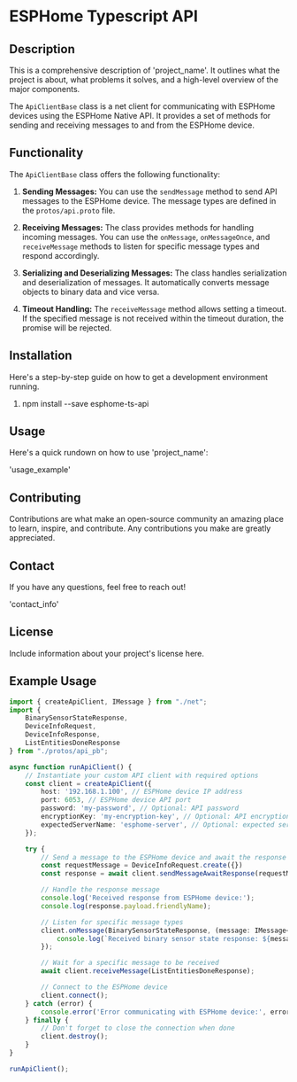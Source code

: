 # ESPHome Typescript API

## Description

This is a comprehensive description of 'project_name'. It outlines what the project is about, what problems it solves,
and a high-level overview of the major components.

The `ApiClientBase` class is a net client for communicating with ESPHome devices using the ESPHome Native API. It
provides a set of methods for sending and receiving messages to and from the ESPHome device.

## Functionality

The `ApiClientBase` class offers the following functionality:

1. **Sending Messages:** You can use the `sendMessage` method to send API messages to the ESPHome device. The message
   types are defined in the `protos/api.proto` file.

2. **Receiving Messages:** The class provides methods for handling incoming messages. You can use
   the `onMessage`, `onMessageOnce`, and `receiveMessage` methods to listen for specific message types and respond
   accordingly.

3. **Serializing and Deserializing Messages:** The class handles serialization and deserialization of messages. It
   automatically converts message objects to binary data and vice versa.

4. **Timeout Handling:** The `receiveMessage` method allows setting a timeout. If the specified message is not received
   within the timeout duration, the promise will be rejected.

## Installation

Here's a step-by-step guide on how to get a development environment running.

1. npm install --save esphome-ts-api

## Usage

Here's a quick rundown on how to use 'project_name':

'usage_example'

## Contributing

Contributions are what make an open-source community an amazing place to learn, inspire, and contribute. Any
contributions you make are greatly appreciated.

## Contact

If you have any questions, feel free to reach out!

'contact_info'

## License

Include information about your project's license here.

## Example Usage

```typescript
import { createApiClient, IMessage } from "./net";
import {
    BinarySensorStateResponse,
    DeviceInfoRequest,
    DeviceInfoResponse,
    ListEntitiesDoneResponse
} from "./protos/api_pb";

async function runApiClient() {
    // Instantiate your custom API client with required options
    const client = createApiClient({
        host: '192.168.1.100', // ESPHome device IP address
        port: 6053, // ESPHome device API port
        password: 'my-password', // Optional: API password
        encryptionKey: 'my-encryption-key', // Optional: API encryption key
        expectedServerName: 'esphome-server', // Optional: expected server name for verification
    });

    try {
        // Send a message to the ESPHome device and await the response
        const requestMessage = DeviceInfoRequest.create({})
        const response = await client.sendMessageAwaitResponse(requestMessage, DeviceInfoResponse);

        // Handle the response message
        console.log('Received response from ESPHome device:');
        console.log(response.payload.friendlyName);

        // Listen for specific message types
        client.onMessage(BinarySensorStateResponse, (message: IMessage<BinarySensorStateResponse>) => {
            console.log(`Received binary sensor state response: ${message.payload.key} = ${message.payload.state}`);
        });

        // Wait for a specific message to be received
        await client.receiveMessage(ListEntitiesDoneResponse);

        // Connect to the ESPHome device
        client.connect();
    } catch (error) {
        console.error('Error communicating with ESPHome device:', error);
    } finally {
        // Don't forget to close the connection when done
        client.destroy();
    }
}

runApiClient();
```

